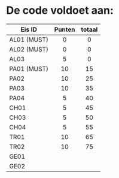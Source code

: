 # De code voldoet aan:

| Eis ID    | Punten    | totaal | 
| --------- |:---------:| :---------:| 
| AL01 (MUST)|0|0| 
| AL02 (MUST)|0|0| 
| AL03|5|0| 
| PA01 (MUST)|10|15| 
| PA02|10|25| 
| PA03|10|35| 
| PA04|5|40| 
|CH01|5|45| 
|CH03|5|50| 
|CH04|5|55|
|TR01|10|65| 
|TR02|10|75| 
|GE01||| 
|GE02||| 

